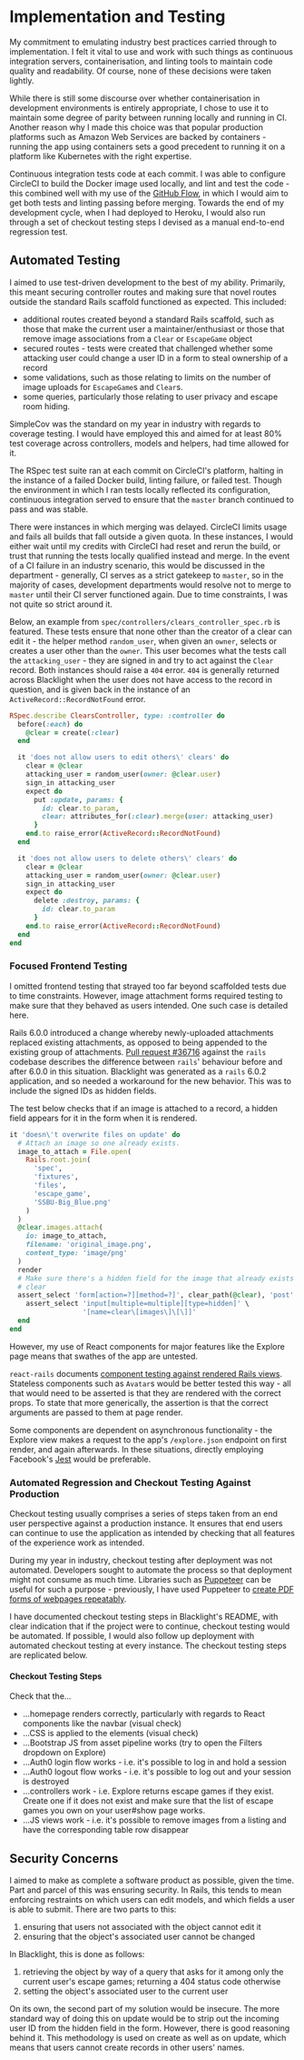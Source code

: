 # Implementation and Testing

<!--
In addition to illustrating "coding traps", this should highlight particular
novel aspects to algorithms. Testing should be according to the scheme presented
in the Analysis chapter and should follow some suitable model - e.g. category
partition, state machine-based. Both functional testing and user-acceptance
testing are appropriate. For experimental/investigative projects, techniques
developed should be evaluated against a standard result set for calibration, as
well as the "live" data set. For theoretical projects, the relative
power/expressiveness of the theory should be evaluated with respect to competing
approaches.
-->

My commitment to emulating industry best practices carried through to
implementation. I felt it vital to use and work with such things as continuous
integration servers, containerisation, and linting tools to maintain code
quality and readability. Of course, none of these decisions were taken lightly. 

While there is still some discourse over whether containerisation in development
environments is entirely appropriate, I chose to use it to maintain some degree
of parity between running locally and running in CI. Another reason why I made
this choice was that popular production platforms such as Amazon Web Services
are backed by containers - running the app using containers sets a good
precedent to running it on a platform like Kubernetes with the right expertise.

Continuous integration tests code at each commit. I was able to configure
CircleCI to build the Docker image used locally, and lint and test the code -
this combined well with my use of the [GitHub
Flow](https://guides.github.com/introduction/flow/), in which I would aim to get
both tests and linting passing before merging. Towards the end of my development
cycle, when I had deployed to Heroku, I would also run through a set of checkout
testing steps I devised as a manual end-to-end regression test.

## Automated Testing

I aimed to use test-driven development to the best of my ability. Primarily,
this meant securing controller routes and making sure that novel routes outside
the standard Rails scaffold functioned as expected. This included:

- additional routes created beyond a standard Rails scaffold, such as those that
  make the current user a maintainer/enthusiast or those that remove image
  associations from a `Clear` or `EscapeGame` object
- secured routes - tests were created that challenged whether some attacking
  user could change a user ID in a form to steal ownership of a record
- some validations, such as those relating to limits on the number of image
  uploads for `EscapeGame`s and `Clear`s.
- some queries, particularly those relating to user privacy and escape room
  hiding.

SimpleCov was the standard on my year in industry with regards to coverage
testing. I would have employed this and aimed for at least 80% test coverage
across controllers, models and helpers, had time allowed for it.

The RSpec test suite ran at each commit on CircleCI's platform, halting in the
instance of a failed Docker build, linting failure, or failed test. Though the
environment in which I ran tests locally reflected its configuration, continuous
integration served to ensure that the `master` branch continued to pass and was
stable.

There were instances in which merging was delayed. CircleCI limits usage and
fails all builds that fall outside a given quota. In these instances, I
would either wait until my credits with CircleCI had reset and rerun the build,
or trust that running the tests locally qualified instead and merge. In the
event of a CI failure in an industry scenario, this would be discussed in the
department - generally, CI serves as a strict gatekeep to `master`, so in the
majority of cases, development departments would resolve not to merge to
`master` until their CI server functioned again. Due to time constraints, I was
not quite so strict around it.

Below, an example from `spec/controllers/clears_controller_spec.rb` is featured.
These tests ensure that none other than the creator of a clear can edit it - the
helper method `random_user`, when given an `owner`, selects or creates a user
other than the `owner`. This user becomes what the tests call the
`attacking_user` - they are signed in and try to act against the `Clear` record.
Both instances should raise a `404` error. `404` is generally returned across
Blacklight when the user does not have access to the record in question, and is
given back in the instance of an `ActiveRecord::RecordNotFound` error.

```ruby
RSpec.describe ClearsController, type: :controller do
  before(:each) do
    @clear = create(:clear)
  end

  it 'does not allow users to edit others\' clears' do
    clear = @clear
    attacking_user = random_user(owner: @clear.user)
    sign_in attacking_user
    expect do
      put :update, params: {
        id: clear.to_param,
        clear: attributes_for(:clear).merge(user: attacking_user)
      }
    end.to raise_error(ActiveRecord::RecordNotFound)
  end

  it 'does not allow users to delete others\' clears' do
    clear = @clear
    attacking_user = random_user(owner: @clear.user)
    sign_in attacking_user
    expect do
      delete :destroy, params: {
        id: clear.to_param
      }
    end.to raise_error(ActiveRecord::RecordNotFound)
  end
end
```

### Focused Frontend Testing

I omitted frontend testing that strayed too far beyond scaffolded tests due to
time constraints. However, image attachment forms required testing to make sure
that they behaved as users intended. One such case is detailed here.

Rails 6.0.0 introduced a change whereby newly-uploaded attachments replaced
existing attachments, as opposed to being appended to the existing group of
attachments. [Pull request #36716](https://github.com/rails/rails/pull/36716)
against the `rails` codebase describes the difference between `rails`' behaviour
before and after 6.0.0 in this situation. Blacklight was generated as a `rails`
6.0.2 application, and so needed a workaround for the new behavior. This was to
include the signed IDs as hidden fields.

The test below checks that if an image is attached to a record, a hidden field
appears for it in the form when it is rendered.

```ruby
it 'doesn\'t overwrite files on update' do
  # Attach an image so one already exists.
  image_to_attach = File.open(
    Rails.root.join(
      'spec',
      'fixtures',
      'files',
      'escape_game',
      'SSBU-Big_Blue.png'
    )
  )
  @clear.images.attach(
    io: image_to_attach,
    filename: 'original_image.png',
    content_type: 'image/png'
  )
  render
  # Make sure there's a hidden field for the image that already exists on the
  # clear
  assert_select 'form[action=?][method=?]', clear_path(@clear), 'post' do
    assert_select 'input[multiple=multiple][type=hidden]' \
                  '[name=clear\[images\]\[\]]'
  end
end
```

However, my use of React components for major features like
the Explore page means that swathes of the app are untested.

`react-rails` documents [component testing against rendered Rails
views](https://github.com/reactjs/react-rails/blob/d5da11129459cd75fd003c75319b1f7440c37322/README.md#test-component).
Stateless components such as `Avatar`s would be better tested this way - all
that would need to be asserted is that they are rendered with the correct props.
To state that more generically, the assertion is that the correct arguments are
passed to them at page render.

Some components are dependent on asynchronous functionality - the Explore view
makes a request to the app's `/explore.json` endpoint on first render, and again
afterwards. In these situations, directly employing Facebook's
[Jest](https://jestjs.io) would be preferable.

### Automated Regression and Checkout Testing Against Production

Checkout testing usually comprises a series of steps taken from an end user
perspective against a production instance. It ensures that end users can
continue to use the application as intended by checking that all features of the
experience work as intended.

During my year in industry, checkout testing after deployment was not automated.
Developers sought to automate the process so that deployment might not consume
as much time. Libraries such as
[Puppeteer](https://github.com/puppeteer/puppeteer/) can be useful for such a
purpose - previously, I have used Puppeteer to [create PDF forms of webpages
repeatably](https://github.com/boardfish/CV/blob/ed664d0e87e4d0ec1d6afab8214a5753e033669e/topdf.js).

I have documented checkout testing steps in Blacklight's README, with clear
indication that if the project were to continue, checkout testing would be
automated. If possible, I would also follow up deployment with automated
checkout testing at every instance. The checkout testing steps are replicated
below.

#### Checkout Testing Steps

Check that the...

- ...homepage renders correctly, particularly with regards to React components
  like the navbar (visual check)
- ...CSS is applied to the elements (visual check)
- ...Bootstrap JS from asset pipeline works (try to open the Filters dropdown on
  Explore)
- ...Auth0 login flow works - i.e. it's possible to log in and hold a session
- ...Auth0 logout flow works - i.e. it's possible to log out and your session is
  destroyed
- ...controllers work - i.e. Explore returns escape games if they exist. Create
  one if it does not exist and make sure that the list of escape games you own
  on your user#show page works.
- ...JS views work - i.e. it's possible to remove images from a listing and
  have the corresponding table row disappear

## Security Concerns

I aimed to make as complete a software product as possible, given the time. Part
and parcel of this was ensuring security. In Rails, this tends to mean enforcing
restraints on which users can edit models, and which fields a user is able to
submit. There are two parts to this:

1. ensuring that users not associated with the object cannot edit it
2. ensuring that the object's associated user cannot be changed

In Blacklight, this is done as follows:

1. retrieving the object by way of a query that asks for it among only the
   current user's escape games; returning a 404 status code otherwise
2. setting the object's associated user to the current user

On its own, the second part of my solution would be insecure. The more standard
way of doing this on update would be to strip out the incoming user ID from the
hidden field in the form. However, there is good reasoning behind it.
This methodology is used on create as well as on update, which means that users
cannot create records in other users' names.